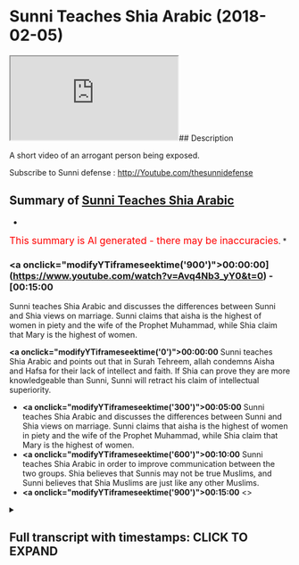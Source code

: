 # Sunni Teaches Shia Arabic (2018-02-05)

<iframe loading='lazy' src='https://www.youtube.com/embed/Avq4Nb3_yY0'></iframe>## Description

A short video of an arrogant person being exposed.

Subscribe to Sunni defense : http://Youtube.com/thesunnidefense

## Summary of [Sunni Teaches Shia Arabic](https://www.youtube.com/watch?v=Avq4Nb3_yY0)


*

<span style="color:red; font-size:125%">This summary is AI generated - there may be inaccuracies</span>. [](/)*

### <a onclick=\"modifyYTiframeseektime('900')\">00:00:00](https://www.youtube.com/watch?v=Avq4Nb3_yY0&t=0) - [00:15:00</a>

Sunni teaches Shia Arabic and discusses the differences between Sunni and Shia views on marriage. Sunni claims that aisha is the highest of women in piety and the wife of the Prophet Muhammad, while Shia claim that Mary is the highest of women.

**<a onclick=\"modifyYTiframeseektime('0')\">00:00:00</a>** Sunni teaches Shia Arabic and points out that in Surah Tehreem, allah condemns Aisha and Hafsa for their lack of intellect and faith. If Shia can prove they are more knowledgeable than Sunni, Sunni will retract his claim of intellectual superiority.
* **<a onclick=\"modifyYTiframeseektime('300')\">00:05:00</a>** Sunni teaches Shia Arabic and discusses the differences between Sunni and Shia views on marriage. Sunni claims that aisha is the highest of women in piety and the wife of the Prophet Muhammad, while Shia claim that Mary is the highest of women.
* **<a onclick=\"modifyYTiframeseektime('600')\">00:10:00</a>** Sunni teaches Shia Arabic in order to improve communication between the two groups. Shia believes that Sunnis may not be true Muslims, and Sunni believes that Shia Muslims are just like any other Muslims.
* **<a onclick=\"modifyYTiframeseektime('900')\">00:15:00</a>** <>

<details><summary><h2>Full transcript with timestamps: CLICK TO EXPAND</h2></summary>

<a onclick="modifyYTiframeseektime('0)')">0:00:00 and someone was saying about source<\/a>
<a onclick="modifyYTiframeseektime('1)')">0:00:01 Italian is that correct yeah yes yes so<\/a>
<a onclick="modifyYTiframeseektime('4)')">0:00:04 I just want to ask because just to kind<\/a>
<a onclick="modifyYTiframeseektime('6)')">0:00:06 of recap what you've already said yes<\/a>
<a onclick="modifyYTiframeseektime('8)')">0:00:08 you've said that you know in tituba illa<\/a>
<a onclick="modifyYTiframeseektime('12)')">0:00:12 llah philosopher to lucuma wanted o hara<\/a>
<a onclick="modifyYTiframeseektime('15)')">0:00:15 allah - allah llahu ghibli no I said<\/a>
<a onclick="modifyYTiframeseektime('19)')">0:00:19 what meaning we molecular by the zelicah<\/a>
<a onclick="modifyYTiframeseektime('21)')">0:00:21 yes before here this verse I think it's<\/a>
<a onclick="modifyYTiframeseektime('23)')">0:00:23 verse 5 or something in chapter 66 of<\/a>
<a onclick="modifyYTiframeseektime('27)')">0:00:27 the Quran because I wanna I want to get<\/a>
<a onclick="modifyYTiframeseektime('36)')">0:00:36 this kind of right with ya and I just<\/a>
<a onclick="modifyYTiframeseektime('39)')">0:00:39 wanna don't misrepresent your argument<\/a>
<a onclick="modifyYTiframeseektime('41)')">0:00:41 because I understand y'all yeah okay<\/a>
<a onclick="modifyYTiframeseektime('43)')">0:00:43 you're saying that the Quran if you read<\/a>
<a onclick="modifyYTiframeseektime('46)')">0:00:46 it very carefully or even just literally<\/a>
<a onclick="modifyYTiframeseektime('49)')">0:00:49 on the face of it you'll see that in<\/a>
<a onclick="modifyYTiframeseektime('51)')">0:00:51 surah taha Reem it's very clear<\/a>
<a onclick="modifyYTiframeseektime('54)')">0:00:54 yeah to you that it's basically<\/a>
<a onclick="modifyYTiframeseektime('57)')">0:00:57 condemning Aisha and hafsa okay well<\/a>
<a onclick="modifyYTiframeseektime('61)')">0:01:01 it's showing that they are not on the<\/a>
<a onclick="modifyYTiframeseektime('63)')">0:01:03 right path did you say yeah please go<\/a>
<a onclick="modifyYTiframeseektime('65)')">0:01:05 ahead yeah<\/a>
<a onclick="modifyYTiframeseektime('66)')">0:01:06 yes I said to you yes please I said to<\/a>
<a onclick="modifyYTiframeseektime('68)')">0:01:08 the proper and then he brought you as a<\/a>
<a onclick="modifyYTiframeseektime('72)')">0:01:12 whole okay okay and use this versus the<\/a>
<a onclick="modifyYTiframeseektime('77)')">0:01:17 on he yes yes I eat a great decided who<\/a>
<a onclick="modifyYTiframeseektime('83)')">0:01:23 would give is to the great that's right<\/a>
<a onclick="modifyYTiframeseektime('85)')">0:01:25 that's right allows the greatest okay<\/a>
<a onclick="modifyYTiframeseektime('87)')">0:01:27 compared to Sydney's obviously yeah<\/a>
<a onclick="modifyYTiframeseektime('95)')">0:01:35 intellectually so back to my point yes<\/a>
<a onclick="modifyYTiframeseektime('98)')">0:01:38 but you do not accept okay then and the<\/a>
<a onclick="modifyYTiframeseektime('103)')">0:01:43 example I gave was this surah tehreem<\/a>
<a onclick="modifyYTiframeseektime('105)')">0:01:45 for a sport yeah but just just to kind<\/a>
<a onclick="modifyYTiframeseektime('108)')">0:01:48 of hold up on what you said there but<\/a>
<a onclick="modifyYTiframeseektime('109)')">0:01:49 intellectually greater so if you accept<\/a>
<a onclick="modifyYTiframeseektime('111)')">0:01:51 do you believe that in this conversation<\/a>
<a onclick="modifyYTiframeseektime('113)')">0:01:53 you have the knowledge edge when it<\/a>
<a onclick="modifyYTiframeseektime('116)')">0:01:56 comes to speaking to me<\/a>
<a onclick="modifyYTiframeseektime('118)')">0:01:58 to disburse ya know generally speaking<\/a>
<a onclick="modifyYTiframeseektime('120)')">0:02:00 on this vessel sir no in this verse<\/a>
<a onclick="modifyYTiframeseektime('122)')">0:02:02 yes yeah I mean if you bring numbers<\/a>
<a onclick="modifyYTiframeseektime('124)')">0:02:04 from somewhere else I haven't studied no<\/a>
<a onclick="modifyYTiframeseektime('126)')">0:02:06 problem okay fine so because I want to<\/a>
<a onclick="modifyYTiframeseektime('129)')">0:02:09 know that before I think you as an<\/a>
<a onclick="modifyYTiframeseektime('130)')">0:02:10 authority and a teacher yeah<\/a>
<a onclick="modifyYTiframeseektime('132)')">0:02:12 because obviously that's what I even<\/a>
<a onclick="modifyYTiframeseektime('134)')">0:02:14 made a claim about being more<\/a>
<a onclick="modifyYTiframeseektime('136)')">0:02:16 intellectually superior so I'm obviously<\/a>
<a onclick="modifyYTiframeseektime('138)')">0:02:18 knowledge is higher in this verse so I<\/a>
<a onclick="modifyYTiframeseektime('141)')">0:02:21 want to start by saying helped us to<\/a>
<a onclick="modifyYTiframeseektime('143)')">0:02:23 chant at the headless below I will force<\/a>
<a onclick="modifyYTiframeseektime('144)')">0:02:24 hot hot air to kill them removed that is<\/a>
<a onclick="modifyYTiframeseektime('147)')">0:02:27 the wrath of the hike<\/a>
<a onclick="modifyYTiframeseektime('148)')">0:02:28 well not infer and come to testify as<\/a>
<a onclick="modifyYTiframeseektime('151)')">0:02:31 Academy heavy Aloha tequila rose over me<\/a>
<a onclick="modifyYTiframeseektime('154)')">0:02:34 isla taquila news that is arrested the<\/a>
<a onclick="modifyYTiframeseektime('157)')">0:02:37 high-hat are off this was like you know<\/a>
<a onclick="modifyYTiframeseektime('160)')">0:02:40 in the Kansas tortilla and to Jade head<\/a>
<a onclick="modifyYTiframeseektime('162)')">0:02:42 Aloha you a lamb tartare and to GT Aloha<\/a>
<a onclick="modifyYTiframeseektime('170)')">0:02:50 bye-bye it was against you<\/a>
<a onclick="modifyYTiframeseektime('173)')">0:02:53 thank you know it so you gonna get<\/a>
<a onclick="modifyYTiframeseektime('175)')">0:02:55 refuted I want you just said you don't<\/a>
<a onclick="modifyYTiframeseektime('177)')">0:02:57 know how to speak Arabic but yeah you<\/a>
<a onclick="modifyYTiframeseektime('181)')">0:03:01 want me to accept you as a knowledge<\/a>
<a onclick="modifyYTiframeseektime('182)')">0:03:02 authority over we gonna debate the team<\/a>
<a onclick="modifyYTiframeseektime('184)')">0:03:04 or not<\/a>
<a onclick="modifyYTiframeseektime('184)')">0:03:04 okay okay<\/a>
<a onclick="modifyYTiframeseektime('188)')">0:03:08 a few Easton agree well I don't think<\/a>
<a onclick="modifyYTiframeseektime('192)')">0:03:12 your your status as the great has been<\/a>
<a onclick="modifyYTiframeseektime('195)')">0:03:15 established this moment when you don't<\/a>
<a onclick="modifyYTiframeseektime('197)')">0:03:17 have to speak the language of the book<\/a>
<a onclick="modifyYTiframeseektime('198)')">0:03:18 you're trying to impossible for someone<\/a>
<a onclick="modifyYTiframeseektime('200)')">0:03:20 who doesn't speak the whole language<\/a>
<a onclick="modifyYTiframeseektime('202)')">0:03:22 view yes yes it is important to study<\/a>
<a onclick="modifyYTiframeseektime('204)')">0:03:24 one verse possible with somebody he does<\/a>
<a onclick="modifyYTiframeseektime('210)')">0:03:30 speak it fluently<\/a>
<a onclick="modifyYTiframeseektime('211)')">0:03:31 yeah I believe is you would have a weak<\/a>
<a onclick="modifyYTiframeseektime('213)')">0:03:33 understanding because of your because of<\/a>
<a onclick="modifyYTiframeseektime('215)')">0:03:35 your tools<\/a>
<a onclick="modifyYTiframeseektime('215)')">0:03:35 yes I'm saying the person I spoke to you<\/a>
<a onclick="modifyYTiframeseektime('233)')">0:03:53 know is garbage and if he understands<\/a>
<a onclick="modifyYTiframeseektime('235)')">0:03:55 their bootleg religion and you know I<\/a>
<a onclick="modifyYTiframeseektime('237)')">0:03:57 could just terminate this conversation<\/a>
<a onclick="modifyYTiframeseektime('239)')">0:03:59 right now how you wanna do but I'm gonna<\/a>
<a onclick="modifyYTiframeseektime('242)')">0:04:02 get I'm gonna give you one question on<\/a>
<a onclick="modifyYTiframeseektime('243)')">0:04:03 this verse and if you can answer this we<\/a>
<a onclick="modifyYTiframeseektime('246)')">0:04:06 get horrifying<\/a>
<a onclick="modifyYTiframeseektime('253)')">0:04:13 yes yes<\/a>
<a onclick="modifyYTiframeseektime('279)')">0:04:39 at the end of help you in the future<\/a>
<a onclick="modifyYTiframeseektime('298)')">0:04:58 okay you know to deal with this okay<\/a>
<a onclick="modifyYTiframeseektime('334)')">0:05:34 please move tether you see everything<\/a>
<a onclick="modifyYTiframeseektime('337)')">0:05:37 that is move tether in Arabic language<\/a>
<a onclick="modifyYTiframeseektime('339)')">0:05:39 remember this yeah I mean enough Wyatt<\/a>
<a onclick="modifyYTiframeseektime('342)')">0:05:42 hello hello because you're starting the<\/a>
<a onclick="modifyYTiframeseektime('344)')">0:05:44 sentence my friend okay hello so nutty<\/a>
<a onclick="modifyYTiframeseektime('346)')">0:05:46 because it's now a dolphin at Iwo Jima<\/a>
<a onclick="modifyYTiframeseektime('349)')">0:05:49 now it's gotta be done yes you say the<\/a>
<a onclick="modifyYTiframeseektime('354)')">0:05:54 name right yeah because the great has to<\/a>
<a onclick="modifyYTiframeseektime('358)')">0:05:58 do to you interview the great I saw the<\/a>
<a onclick="modifyYTiframeseektime('361)')">0:06:01 great I said the great so if you don't<\/a>
<a onclick="modifyYTiframeseektime('364)')">0:06:04 those are become the great you group<\/a>
<a onclick="modifyYTiframeseektime('369)')">0:06:09 okay<\/a>
<a onclick="modifyYTiframeseektime('371)')">0:06:11 yes I see okay uh I said you know as a<\/a>
<a onclick="modifyYTiframeseektime('374)')">0:06:14 whole fire you you claim to follow the<\/a>
<a onclick="modifyYTiframeseektime('379)')">0:06:19 whole Quran this is enjoyable it's fun I<\/a>
<a onclick="modifyYTiframeseektime('381)')">0:06:21 said you claim to fill the whole Quran<\/a>
<a onclick="modifyYTiframeseektime('383)')">0:06:23 uh-huh but you don't the brother asked<\/a>
<a onclick="modifyYTiframeseektime('386)')">0:06:26 me yes give me an example he said give<\/a>
<a onclick="modifyYTiframeseektime('389)')">0:06:29 him two examples here that you give my<\/a>
<a onclick="modifyYTiframeseektime('395)')">0:06:35 Isha a state petition the Great Scott<\/a>
<a onclick="modifyYTiframeseektime('403)')">0:06:43 okay okay okay yeah okay cut to the<\/a>
<a onclick="modifyYTiframeseektime('409)')">0:06:49 chase hiya Dan gives in the Quran<\/a>
<a onclick="modifyYTiframeseektime('412)')">0:06:52 that's my only claim okay in this<\/a>
<a onclick="modifyYTiframeseektime('415)')">0:06:55 conversation okay so do you agree that<\/a>
<a onclick="modifyYTiframeseektime('418)')">0:06:58 you're done okay thank you maybe<\/a>
<a onclick="modifyYTiframeseektime('421)')">0:07:01 something maybe some people do not mean<\/a>
<a onclick="modifyYTiframeseektime('424)')">0:07:04 you personally okay do you say Ayesha is<\/a>
<a onclick="modifyYTiframeseektime('427)')">0:07:07 the mother the best wife after catedral<\/a>
<a onclick="modifyYTiframeseektime('431)')">0:07:11 de pez well I say that hadiza was the<\/a>
<a onclick="modifyYTiframeseektime('434)')">0:07:14 best because I do acknowledge the hadith<\/a>
<a onclick="modifyYTiframeseektime('436)')">0:07:16 of this a hadith we have in our<\/a>
<a onclick="modifyYTiframeseektime('437)')">0:07:17 tradition that says that therefore that<\/a>
<a onclick="modifyYTiframeseektime('439)')">0:07:19 women like that to complete their a man<\/a>
<a onclick="modifyYTiframeseektime('441)')">0:07:21 but there's some discussion on the the<\/a>
<a onclick="modifyYTiframeseektime('443)')">0:07:23 authenticity of the hadith I accept the<\/a>
<a onclick="modifyYTiframeseektime('445)')">0:07:25 authenticity of that habit yeah I sure<\/a>
<a onclick="modifyYTiframeseektime('448)')">0:07:28 was not mentioned in the hadith so in<\/a>
<a onclick="modifyYTiframeseektime('450)')">0:07:30 that hadith who had Fatima we had<\/a>
<a onclick="modifyYTiframeseektime('452)')">0:07:32 Khadijah who had a seer I will have<\/a>
<a onclick="modifyYTiframeseektime('455)')">0:07:35 Mariam and then the Ferrari says about<\/a>
<a onclick="modifyYTiframeseektime('457)')">0:07:37 maryam that I've just told you my<\/a>
<a onclick="modifyYTiframeseektime('462)')">0:07:42 viewpoint on that so that each is the<\/a>
<a onclick="modifyYTiframeseektime('463)')">0:07:43 highest of the wives yes so apart from<\/a>
<a onclick="modifyYTiframeseektime('465)')">0:07:45 Khadijah yeah are you saying aisha is<\/a>
<a onclick="modifyYTiframeseektime('467)')">0:07:47 the highest of those wives of the ones<\/a>
<a onclick="modifyYTiframeseektime('468)')">0:07:48 that remain from the let's say 11 or 12<\/a>
<a onclick="modifyYTiframeseektime('471)')">0:07:51 that he he married yes yes yeah yeah so<\/a>
<a onclick="modifyYTiframeseektime('476)')">0:07:56 she we would say that he loved her the<\/a>
<a onclick="modifyYTiframeseektime('477)')">0:07:57 most yes and she was like my shoes the<\/a>
<a onclick="modifyYTiframeseektime('479)')">0:07:59 highest please pay attention to the<\/a>
<a onclick="modifyYTiframeseektime('482)')">0:08:02 question okay who you personally say she<\/a>
<a onclick="modifyYTiframeseektime('484)')">0:08:04 is the highest in piety etc is that the<\/a>
<a onclick="modifyYTiframeseektime('487)')">0:08:07 case of the other ones the remaining<\/a>
<a onclick="modifyYTiframeseektime('488)')">0:08:08 ones yes yeah okay so going back to the<\/a>
<a onclick="modifyYTiframeseektime('491)')">0:08:11 bus which you claimed you are in<\/a>
<a onclick="modifyYTiframeseektime('495)')">0:08:15 authority of and so on and sadder than a<\/a>
<a onclick="modifyYTiframeseektime('496)')">0:08:16 seventh or okay did but fine you said<\/a>
<a onclick="modifyYTiframeseektime('499)')">0:08:19 here you're the authority in Arabic and<\/a>
<a onclick="modifyYTiframeseektime('500)')">0:08:20 no I said you're not going to teach me<\/a>
<a onclick="modifyYTiframeseektime('503)')">0:08:23 Arabic because you don't<\/a>
<a onclick="modifyYTiframeseektime('505)')">0:08:25 you're telling me to translate okay I<\/a>
<a onclick="modifyYTiframeseektime('509)')">0:08:29 gave you a translation you said it's<\/a>
<a onclick="modifyYTiframeseektime('511)')">0:08:31 wrong okay so you heard my translation<\/a>
<a onclick="modifyYTiframeseektime('513)')">0:08:33 yeah let's see what you've got to say<\/a>
<a onclick="modifyYTiframeseektime('515)')">0:08:35 well do I have to say okay I have to<\/a>
<a onclick="modifyYTiframeseektime('517)')">0:08:37 have this okay kid JAMA to speak all<\/a>
<a onclick="modifyYTiframeseektime('521)')">0:08:41 right so it says in the Quran do not do<\/a>
<a onclick="modifyYTiframeseektime('524)')">0:08:44 not<\/a>
<a onclick="modifyYTiframeseektime('525)')">0:08:45 basically marry the disbelieving of the<\/a>
<a onclick="modifyYTiframeseektime('529)')">0:08:49 the pagan or the polytheistic women<\/a>
<a onclick="modifyYTiframeseektime('532)')">0:08:52 until they become Muslim yeah in chapter<\/a>
<a onclick="modifyYTiframeseektime('535)')">0:08:55 five verse I think five yeah it says it<\/a>
<a onclick="modifyYTiframeseektime('539)')">0:08:59 qualifies that says you know to tell me<\/a>
<a onclick="modifyYTiframeseektime('543)')">0:09:03 that I'd say to move on or Johanna if<\/a>
<a onclick="modifyYTiframeseektime('546)')">0:09:06 except for the ones that using Christian<\/a>
<a onclick="modifyYTiframeseektime('548)')">0:09:08 so obviously from that using Christians<\/a>
<a onclick="modifyYTiframeseektime('551)')">0:09:11 now the Shiite position as far as I know<\/a>
<a onclick="modifyYTiframeseektime('553)')">0:09:13 well haven't haven't finished I haven't<\/a>
<a onclick="modifyYTiframeseektime('556)')">0:09:16 finished yet<\/a>
<a onclick="modifyYTiframeseektime('556)')">0:09:16 this let me finish the Shiite position<\/a>
<a onclick="modifyYTiframeseektime('558)')">0:09:18 as far as I'm concerned and what I've<\/a>
<a onclick="modifyYTiframeseektime('560)')">0:09:20 read from the books of sham obviously<\/a>
<a onclick="modifyYTiframeseektime('562)')">0:09:22 you confirm this yeah it's clearly that<\/a>
<a onclick="modifyYTiframeseektime('564)')">0:09:24 I shine and have Sandy's not we're not<\/a>
<a onclick="modifyYTiframeseektime('566)')">0:09:26 believers my question to you is direct<\/a>
<a onclick="modifyYTiframeseektime('569)')">0:09:29 my question to you is direct yeah no no<\/a>
<a onclick="modifyYTiframeseektime('572)')">0:09:32 no my question cuz the verse in chapter<\/a>
<a onclick="modifyYTiframeseektime('574)')">0:09:34 so listen terraeum chapter 66 verse six<\/a>
<a onclick="modifyYTiframeseektime('577)')">0:09:37 I think<\/a>
<a onclick="modifyYTiframeseektime('578)')">0:09:38 so the Asura become Impala Kakuna if he<\/a>
<a onclick="modifyYTiframeseektime('582)')">0:09:42 divorces you which means obviously they<\/a>
<a onclick="modifyYTiframeseektime('584)')">0:09:44 were married yeah by my question to you<\/a>
<a onclick="modifyYTiframeseektime('587)')">0:09:47 is were they Muslims because if you're<\/a>
<a onclick="modifyYTiframeseektime('589)')">0:09:49 saying they're not Muslims me yes yes if<\/a>
<a onclick="modifyYTiframeseektime('591)')">0:09:51 they're not Muslims now how could he be<\/a>
<a onclick="modifyYTiframeseektime('593)')">0:09:53 married to them and if they so are they<\/a>
<a onclick="modifyYTiframeseektime('597)')">0:09:57 Muslims state the premise again listen<\/a>
<a onclick="modifyYTiframeseektime('600)')">0:10:00 carefully I'm very clean are they<\/a>
<a onclick="modifyYTiframeseektime('605)')">0:10:05 Muslims are they Muslims yes or no yes<\/a>
<a onclick="modifyYTiframeseektime('615)')">0:10:15 or no listening so you don't want to<\/a>
<a onclick="modifyYTiframeseektime('617)')">0:10:17 answer the question I do it seems to me<\/a>
<a onclick="modifyYTiframeseektime('619)')">0:10:19 that the debate has been done okay if<\/a>
<a onclick="modifyYTiframeseektime('621)')">0:10:21 you don't want to answer this question<\/a>
<a onclick="modifyYTiframeseektime('622)')">0:10:22 you've been you've been cornered no I'm<\/a>
<a onclick="modifyYTiframeseektime('625)')">0:10:25 asking you I'm asking why you greeted<\/a>
<a onclick="modifyYTiframeseektime('632)')">0:10:32 are they Muslim are they most I would<\/a>
<a onclick="modifyYTiframeseektime('701)')">0:11:41 she was a listener a UI and she must<\/a>
<a onclick="modifyYTiframeseektime('704)')">0:11:44 agree to a premise a disguiser<\/a>
<a onclick="modifyYTiframeseektime('709)')">0:11:49 is finished is finished no no just say<\/a>
<a onclick="modifyYTiframeseektime('719)')">0:11:59 as she must've ear so no it's for me<\/a>
<a onclick="modifyYTiframeseektime('721)')">0:12:01 it's important I want to know your<\/a>
<a onclick="modifyYTiframeseektime('722)')">0:12:02 viewpoint on it you want to know yeah<\/a>
<a onclick="modifyYTiframeseektime('724)')">0:12:04 that's fine for ask you don't say well<\/a>
<a onclick="modifyYTiframeseektime('726)')">0:12:06 so you don't bank with me you stick to<\/a>
<a onclick="modifyYTiframeseektime('728)')">0:12:08 the print I do like I do I want I'm<\/a>
<a onclick="modifyYTiframeseektime('729)')">0:12:09 asking you a question<\/a>
<a onclick="modifyYTiframeseektime('740)')">0:12:20 I guess what happened to you guys we<\/a>
<a onclick="modifyYTiframeseektime('744)')">0:12:24 can't even talk about well we can't even<\/a>
<a onclick="modifyYTiframeseektime('747)')">0:12:27 talk about the idea of the Sahaba oh of<\/a>
<a onclick="modifyYTiframeseektime('750)')">0:12:30 the Omaha moment in which is basically<\/a>
<a onclick="modifyYTiframeseektime('752)')">0:12:32 the subject which is basically the joke<\/a>
<a onclick="modifyYTiframeseektime('755)')">0:12:35 whether they're just or not whether we<\/a>
<a onclick="modifyYTiframeseektime('758)')">0:12:38 don't even we don't even know if they're<\/a>
<a onclick="modifyYTiframeseektime('759)')">0:12:39 Muslim or not so here I just asked him<\/a>
<a onclick="modifyYTiframeseektime('761)')">0:12:41 if they're Muslim or not he knows you<\/a>
<a onclick="modifyYTiframeseektime('764)')">0:12:44 know I know his view that he believes in<\/a>
<a onclick="modifyYTiframeseektime('766)')">0:12:46 a Muslim yeah but the point is this he<\/a>
<a onclick="modifyYTiframeseektime('768)')">0:12:48 believes that they're not Muslim how<\/a>
<a onclick="modifyYTiframeseektime('770)')">0:12:50 could the tenant abusement ahead of<\/a>
<a onclick="modifyYTiframeseektime('780)')">0:13:00 Kabir the head of much more I mean and<\/a>
<a onclick="modifyYTiframeseektime('783)')">0:13:03 whenever Dean mnemonic indiscernible<\/a>
<a onclick="modifyYTiframeseektime('788)')">0:13:08 talk about until region 1 billion<\/a>
<a onclick="modifyYTiframeseektime('791)')">0:13:11 followers this so cool Sunni Islam is<\/a>
<a onclick="modifyYTiframeseektime('795)')">0:13:15 the ideological source of terrorism in<\/a>
<a onclick="modifyYTiframeseektime('798)')">0:13:18 this world today the free celesta khon<\/a>
<a onclick="modifyYTiframeseektime('802)')">0:13:22 kaen oh yeah kupuna allah allah rasool<\/a>
<a onclick="modifyYTiframeseektime('805)')">0:13:25 allah allah rasool allah that three of<\/a>
<a onclick="modifyYTiframeseektime('808)')">0:13:28 these biggest lawyers were of course abu<\/a>
<a onclick="modifyYTiframeseektime('811)')">0:13:31 huraira anas bin malik and it says a<\/a>
<a onclick="modifyYTiframeseektime('815)')">0:13:35 woman and as we know the woman is a<\/a>
<a onclick="modifyYTiframeseektime('825)')">0:13:45 [Applause]<\/a>
<a onclick="modifyYTiframeseektime('841)')">0:14:01 our mind the busy is this individual<\/a>
<a onclick="modifyYTiframeseektime('845)')">0:14:05 user is a rough it is ABC this is the<\/a>
<a onclick="modifyYTiframeseektime('849)')">0:14:09 canal problem with the essence of socio<\/a>
<a onclick="modifyYTiframeseektime('852)')">0:14:12 is that the very essence of the claim<\/a>
<a onclick="modifyYTiframeseektime('855)')">0:14:15 that files on yourselves one of the<\/a>
<a onclick="modifyYTiframeseektime('859)')">0:14:19 videos said yeah if you don't embark<\/a>
<a onclick="modifyYTiframeseektime('862)')">0:14:22 this ship of new means you're a later on<\/a>
<a onclick="modifyYTiframeseektime('866)')">0:14:26 on ebay by to reveal they are ready they<\/a>
<a onclick="modifyYTiframeseektime('870)')">0:14:30 can't from the own own their own dreams<\/a>
<a onclick="modifyYTiframeseektime('872)')">0:14:32 name then you will be destroyed in one<\/a>
<a onclick="modifyYTiframeseektime('876)')">0:14:36 day<\/a>
<a onclick="modifyYTiframeseektime('877)')">0:14:37 we have narrations from a living are<\/a>
<a onclick="modifyYTiframeseektime('880)')">0:14:40 with a leap in our books we have fun<\/a>
<a onclick="modifyYTiframeseektime('881)')">0:14:41 ever across generations when they say<\/a>
<a onclick="modifyYTiframeseektime('883)')">0:14:43 follow and invade come to us follow a<\/a>
<a onclick="modifyYTiframeseektime('885)')">0:14:45 helpmate love of a debate virtuous one<\/a>
<a onclick="modifyYTiframeseektime('888)')">0:14:48 day damu is madly citizen feel cool a<\/a>
<a onclick="modifyYTiframeseektime('891)')">0:14:51 needs india-rubber citizen Theory<\/a>
<a onclick="modifyYTiframeseektime('894)')">0:14:54 marital our desire is in here they want<\/a>
<a onclick="modifyYTiframeseektime('896)')">0:14:56 you to follicles another as for us we<\/a>
<a onclick="modifyYTiframeseektime('899)')">0:14:59 have all we have a lot already we have<\/a>
<a onclick="modifyYTiframeseektime('902)')">0:15:02 the racism are said<\/a>
<a onclick="modifyYTiframeseektime('908)')">0:15:08 [Music]<\/a>
<a onclick="modifyYTiframeseektime('917)')">0:15:17 [Music]<\/a>
<a onclick="modifyYTiframeseektime('921)')">0:15:21 in the sideline that's a yes if you hold<\/a>
<a onclick="modifyYTiframeseektime('924)')">0:15:24 on to the Book of Allah what does that<\/a>
<a onclick="modifyYTiframeseektime('926)')">0:15:26 mean in fact if you say that the Book of<\/a>
<a onclick="modifyYTiframeseektime('932)')">0:15:32 Allah is not sufficient for guidance<\/a>
<a onclick="modifyYTiframeseektime('934)')">0:15:34 than you are sinful so in this case the<\/a>
<a onclick="modifyYTiframeseektime('942)')">0:15:42 epicenter if the so-called righteous<\/a>
<a onclick="modifyYTiframeseektime('944)')">0:15:44 predecessors were so incapable of<\/a>
<a onclick="modifyYTiframeseektime('948)')">0:15:48 interpreting scripture adequately then<\/a>
<a onclick="modifyYTiframeseektime('951)')">0:15:51 what makes the world is being followed<\/a>
<a onclick="modifyYTiframeseektime('953)')">0:15:53 what gives them any legitimacy if you<\/a>
<a onclick="modifyYTiframeseektime('957)')">0:15:57 want shy polemics proper a improper<\/a>
<a onclick="modifyYTiframeseektime('959)')">0:15:59 signe case you will not get any better<\/a>
<a onclick="modifyYTiframeseektime('962)')">0:16:02 than the sunni defense and Thomas<\/a>
<a onclick="modifyYTiframeseektime('964)')">0:16:04 Yarnell<\/a>
<a onclick="modifyYTiframeseektime('968)')">0:16:08 [Music]<\/a>
<a onclick="modifyYTiframeseektime('974)')">0:16:14 [Music]<\/a>
<a onclick="modifyYTiframeseektime('988)')">0:16:28 [Music]<\/a>
<a onclick="modifyYTiframeseektime('991)')">0:16:31 why<\/a>
<a onclick="modifyYTiframeseektime('993)')">0:16:33 [Music]<\/a>
</details>